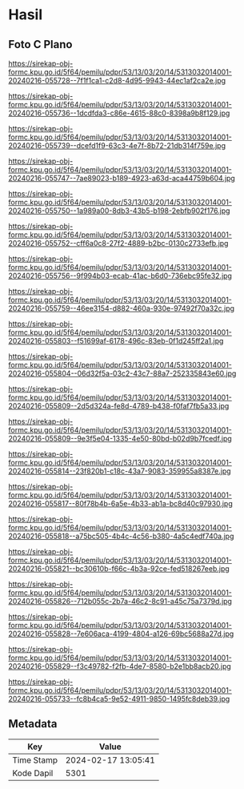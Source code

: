 # Hasil

## Foto C Plano

https://sirekap-obj-formc.kpu.go.id/5f64/pemilu/pdpr/53/13/03/20/14/5313032014001-20240216-055728--7f1f1ca1-c2d8-4d95-9943-44ec1af2ca2e.jpg

https://sirekap-obj-formc.kpu.go.id/5f64/pemilu/pdpr/53/13/03/20/14/5313032014001-20240216-055736--1dcdfda3-c86e-4615-88c0-8398a9b8f129.jpg

https://sirekap-obj-formc.kpu.go.id/5f64/pemilu/pdpr/53/13/03/20/14/5313032014001-20240216-055739--dcefd1f9-63c3-4e7f-8b72-21db314f759e.jpg

https://sirekap-obj-formc.kpu.go.id/5f64/pemilu/pdpr/53/13/03/20/14/5313032014001-20240216-055747--7ae89023-b189-4923-a63d-aca44759b604.jpg

https://sirekap-obj-formc.kpu.go.id/5f64/pemilu/pdpr/53/13/03/20/14/5313032014001-20240216-055750--1a989a00-8db3-43b5-b198-2ebfb902f176.jpg

https://sirekap-obj-formc.kpu.go.id/5f64/pemilu/pdpr/53/13/03/20/14/5313032014001-20240216-055752--cff6a0c8-27f2-4889-b2bc-0130c2733efb.jpg

https://sirekap-obj-formc.kpu.go.id/5f64/pemilu/pdpr/53/13/03/20/14/5313032014001-20240216-055756--9f994b03-ecab-41ac-b6d0-736ebc95fe32.jpg

https://sirekap-obj-formc.kpu.go.id/5f64/pemilu/pdpr/53/13/03/20/14/5313032014001-20240216-055759--46ee3154-d882-460a-930e-97492f70a32c.jpg

https://sirekap-obj-formc.kpu.go.id/5f64/pemilu/pdpr/53/13/03/20/14/5313032014001-20240216-055803--f51699af-6178-496c-83eb-0f1d245ff2a1.jpg

https://sirekap-obj-formc.kpu.go.id/5f64/pemilu/pdpr/53/13/03/20/14/5313032014001-20240216-055804--06d32f5a-03c2-43c7-88a7-252335843e60.jpg

https://sirekap-obj-formc.kpu.go.id/5f64/pemilu/pdpr/53/13/03/20/14/5313032014001-20240216-055809--2d5d324a-fe8d-4789-b438-f0faf7fb5a33.jpg

https://sirekap-obj-formc.kpu.go.id/5f64/pemilu/pdpr/53/13/03/20/14/5313032014001-20240216-055809--9e3f5e04-1335-4e50-80bd-b02d9b7fcedf.jpg

https://sirekap-obj-formc.kpu.go.id/5f64/pemilu/pdpr/53/13/03/20/14/5313032014001-20240216-055814--23f820b1-c18c-43a7-9083-359955a8387e.jpg

https://sirekap-obj-formc.kpu.go.id/5f64/pemilu/pdpr/53/13/03/20/14/5313032014001-20240216-055817--80f78b4b-6a5e-4b33-ab1a-bc8d40c97930.jpg

https://sirekap-obj-formc.kpu.go.id/5f64/pemilu/pdpr/53/13/03/20/14/5313032014001-20240216-055818--a75bc505-4b4c-4c56-b380-4a5c4edf740a.jpg

https://sirekap-obj-formc.kpu.go.id/5f64/pemilu/pdpr/53/13/03/20/14/5313032014001-20240216-055821--bc30610b-f66c-4b3a-92ce-fed518267eeb.jpg

https://sirekap-obj-formc.kpu.go.id/5f64/pemilu/pdpr/53/13/03/20/14/5313032014001-20240216-055826--712b055c-2b7a-46c2-8c91-a45c75a7379d.jpg

https://sirekap-obj-formc.kpu.go.id/5f64/pemilu/pdpr/53/13/03/20/14/5313032014001-20240216-055828--7e606aca-4199-4804-a126-69bc5688a27d.jpg

https://sirekap-obj-formc.kpu.go.id/5f64/pemilu/pdpr/53/13/03/20/14/5313032014001-20240216-055829--f3c49782-f2fb-4de7-8580-b2e1bb8acb20.jpg

https://sirekap-obj-formc.kpu.go.id/5f64/pemilu/pdpr/53/13/03/20/14/5313032014001-20240216-055733--fc8b4ca5-9e52-4911-9850-1495fc8deb39.jpg


## Metadata

| Key        | Value               |
| ---------- | ------------------- |
| Time Stamp | 2024-02-17 13:05:41 |
| Kode Dapil | 5301                |



